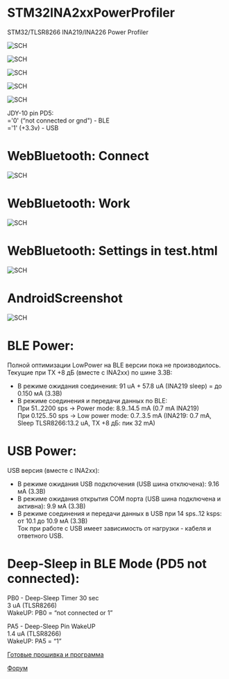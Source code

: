 # STM32INA2xxPowerProfiler
STM32/TLSR8266 INA219/INA226 Power Profiler

![SCH](https://github.com/pvvx/STM32INA2xxPowerProfiler/blob/master/Docs/STM32INA2xxPowerProfiler.gif)

![SCH](https://github.com/pvvx/STM32INA2xxPowerProfiler/blob/master/Docs/STM32INA219..gif)

![SCH](https://github.com/pvvx/STM32INA2xxPowerProfiler/blob/master/Docs/STM32INA226.gif)

![SCH](https://github.com/pvvx/STM32INA2xxPowerProfiler/blob/master/Docs/JDY-10-INA219.gif)

![SCH](https://github.com/pvvx/STM32INA2xxPowerProfiler/blob/master/Docs/JDY-10-INA226.gif)

JDY-10 pin PD5:<br>
='0' (“not connected or gnd") - BLE<br>
='1' (+3.3v) - USB<br>
# WebBluetooth: Connect
![SCH](https://github.com/pvvx/STM32INA2xxPowerProfiler/blob/master/Docs/WebBluetooth1.gif)
# WebBluetooth: Work
![SCH](https://github.com/pvvx/STM32INA2xxPowerProfiler/blob/master/Docs/WebBluetooth2.gif)
# WebBluetooth: Settings in test.html
![SCH](https://github.com/pvvx/STM32INA2xxPowerProfiler/blob/master/Docs/UserSet.gif)
# AndroidScreenshot
![SCH](https://github.com/pvvx/STM32INA2xxPowerProfiler/blob/master/Docs/AndroidScreenshot.gif)

# BLE Power:
Полной оптимизации LowPower на BLE версии пока не производилось. Текущие при TX +8 дБ (вместе с INA2xx) по шине 3.3В:
* В режиме ожидания соединения:
91 uA + 57.8 uA (INA219 sleep) = до 0.150 мА (3.3В)
* В режиме соединения и передачи данных по BLE:<br>
При 51..2200 sps -> Power mode: 8.9..14.5 mA (0.7 mA INA219)<br>
При 0.125..50 sps -> Low power mode: 0.7..3.5 mA (INA219: 0.7 mA, Sleep TLSR8266:13.2 uA, TX +8 дБ: пик 32 mA)

# USB Power:
 USB версия (вместе с INA2xx):
* В режиме ожидания USB подключения (USB шина отключена): 9.16 мА (3.3В)
* В режиме ожидания открытия COM порта (USB шина подключена и активна): 9.9 мА (3.3В)
* В режиме соединения и передачи данных в USB при 14 sps..12 ksps: от 10.1 до 10.9 мА (3.3В)<br>
Ток при работе с USB имеет зависимость от нагрузки - кабеля и ответного USB.

# Deep-Sleep in BLE Mode (PD5 not connected):

PB0 - Deep-Sleep Timer 30 sec<br>
3 uA (TLSR8266)<br>
WakeUP: PB0 = “not connected or 1”

PA5 - Deep-Sleep Pin WakeUP<br>
1.4 uA (TLSR8266)<br>
WakeUP: PA5 = “1”


[Готовые прошивка и программа](https://github.com/pvvx/STM32INA2xxPowerProfiler/blob/master/bin/STM32INA219BIN.zip)

[Форум](https://esp8266.ru/forum/threads/power-profiler.4643)
